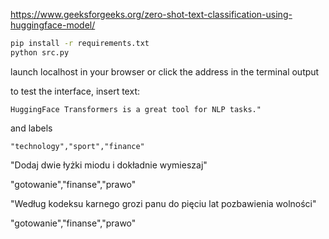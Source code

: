 https://www.geeksforgeeks.org/zero-shot-text-classification-using-huggingface-model/

```sh
pip install -r requirements.txt
python src.py
```

launch localhost in your browser or click the address in the terminal output

to test the interface, insert text:
```plaintext
HuggingFace Transformers is a great tool for NLP tasks."
```
and labels
```plaintext
"technology","sport","finance"
```


"Dodaj dwie łyżki miodu i dokładnie wymieszaj"

"gotowanie","finanse","prawo"

"Według kodeksu karnego grozi panu do pięciu lat pozbawienia wolności"

"gotowanie","finanse","prawo"